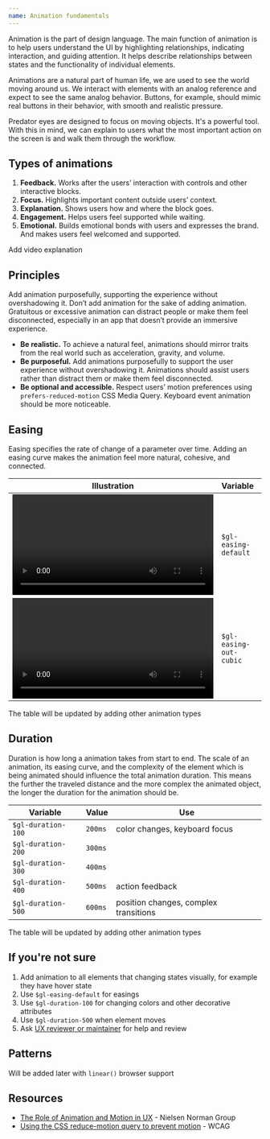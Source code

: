 ```yaml
---
name: Animation fundamentals
---
```


Animation is the part of design language. The main function of animation is to help users understand the UI by highlighting relationships, indicating interaction, and guiding attention. It helps describe relationships between states and the functionality of individual elements.

Animations are a natural part of human life, we are used to see the world moving around us. We interact with elements with an analog reference and expect to see the same analog behavior. Buttons, for example, should mimic real buttons in their behavior, with smooth and realistic pressure.

Predator eyes are designed to focus on moving objects. It's a powerful tool. With this in mind, we can explain to users what the most important action on the screen is and walk them through the workflow.


## Types of animations

1. **Feedback.** Works after the users’ interaction with controls and other interactive blocks.
1. **Focus.** Highlights important content outside users’ context.
1. **Explanation.** Shows users how and where the block goes.
1. **Engagement.** Helps users feel supported while waiting.
1. **Emotional.** Builds emotional bonds with users and expresses the brand. And makes users feel welcomed and supported.

<todo>Add video explanation</todo>


## Principles

Add animation purposefully, supporting the experience without overshadowing it. Don’t add animation for the sake of adding animation. Gratuitous or excessive animation can distract people or make them feel disconnected, especially in an app that doesn’t provide an immersive experience.

* **Be realistic.** To achieve a natural feel, animations should mirror traits from the real world such as acceleration, gravity, and volume.
* **Be purposeful.** Add animations purposefully to support the user experience without overshadowing it. Animations should assist users rather than distract them or make them feel disconnected.
* **Be optional and accessible.** Respect users’ motion preferences using `prefers-reduced-motion` CSS Media Query. Keyboard event animation should be more noticeable.


## Easing

Easing specifies the rate of change of a parameter over time. Adding an easing curve makes the animation feel more natural, cohesive, and connected.

| Illustration | Variable | Value | Use |
| --- | --- | --- | --- |
| <video tabindex="0" preload="true" autoplay="true" controls="" loop="true" playsinline="true" aria-label="" width="400"><source src="/video/easing-default.mp4"></video> | `$gl-easing-default` | `ease` | hover animation |
| <video tabindex="0" preload="true" autoplay="true" controls="" loop="true" playsinline="true" aria-label="" width="400"><source src="/video/easing-out-cubic.mp4"></video> | `$gl-easing-out-cubic` | `cubic-bezier(0.22, 0.61, 0.36, 1)` | focus animation |

<note>The table will be updated by adding other animation types</note>


## Duration

Duration is how long a animation takes from start to end. The scale of an animation, its easing curve, and the complexity of the element which is being animated should influence the total animation duration. This means the further the traveled distance and the more complex the animated object, the longer the duration for the animation should be.

| Variable | Value | Use |
| --- | --- | --- |
| `$gl-duration-100` | `200ms` | color changes, keyboard focus |
| `$gl-duration-200` | `300ms` |  |
| `$gl-duration-300` | `400ms` |  |
| `$gl-duration-400` | `500ms` | action feedback |
| `$gl-duration-500` | `600ms` | position changes, complex transitions |

<note>The table will be updated by adding other animation types</note>

## If you're not sure

1. Add animation to all elements that changing states visually, for example they have hover state
1. Use `$gl-easing-default` for easings
2. Use `$gl-duration-100` for changing colors and other decorative attributes
3. Use `$gl-duration-500` when element moves
4. Ask [UX reviewer or maintainer](https://about.gitlab.com/handbook/engineering/projects/#design.gitlab.com) for help and review

## Patterns

<note>Will be added later with `linear()` browser support</note>


## Resources

- [The Role of Animation and Motion in UX](https://www.nngroup.com/articles/animation-purpose-ux/) - Nielsen Norman Group
- [Using the CSS reduce-motion query to prevent motion](https://www.w3.org/WAI/WCAG22/Techniques/css/C39.html) - WCAG
